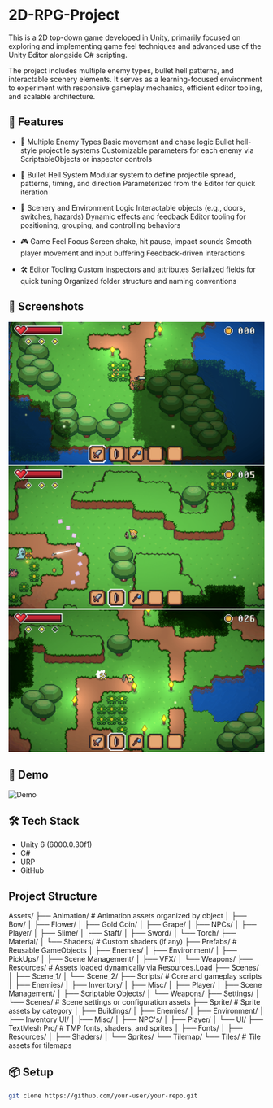 # 2D-RPG-Project

This is a 2D top-down game developed in Unity, primarily focused on exploring and implementing game feel techniques and advanced use of the Unity Editor alongside C# scripting.

The project includes multiple enemy types, bullet hell patterns, and interactable scenery elements. It serves as a learning-focused environment to experiment with responsive gameplay mechanics, efficient editor tooling, and scalable architecture.

## 🚀 Features
- 🔫 Multiple Enemy Types
        Basic movement and chase logic
        Bullet hell-style projectile systems
        Customizable parameters for each enemy via ScriptableObjects or inspector controls

- 🎇 Bullet Hell System
        Modular system to define projectile spread, patterns, timing, and direction
        Parameterized from the Editor for quick iteration

- 🧱 Scenery and Environment Logic
        Interactable objects (e.g., doors, switches, hazards)
        Dynamic effects and feedback
        Editor tooling for positioning, grouping, and controlling behaviors

- 🎮 Game Feel Focus
        Screen shake, hit pause, impact sounds
        Smooth player movement and input buffering
        Feedback-driven interactions

- 🛠️ Editor Tooling
        Custom inspectors and attributes
        Serialized fields for quick tuning
        Organized folder structure and naming conventions


## 📸 Screenshots

![Screenshot](ReadMeImages/1.png)
![Screenshot](ReadMeImages/2.png)
![Screenshot](ReadMeImages/3.png)

## 🎥 Demo

![Demo](ReadMeImages/teste1.gif)

## 🛠️ Tech Stack
- Unity 6 (6000.0.30f1)
- C#
- URP
- GitHub

## Project Structure

Assets/
├── Animation/                  # Animation assets organized by object
│   ├── Bow/
│   ├── Flower/
│   ├── Gold Coin/
│   ├── Grape/
│   ├── NPCs/
│   ├── Player/
│   ├── Slime/
│   ├── Staff/
│   ├── Sword/
│   └── Torch/
├── Material/
│   └── Shaders/               # Custom shaders (if any)
├── Prefabs/                   # Reusable GameObjects
│   ├── Enemies/
│   ├── Environment/
│   ├── PickUps/
│   ├── Scene Management/
│   ├── VFX/
│   └── Weapons/
├── Resources/                 # Assets loaded dynamically via Resources.Load
├── Scenes/
│   ├── Scene_1/
│   └── Scene_2/
├── Scripts/                   # Core and gameplay scripts
│   ├── Enemies/
│   ├── Inventory/
│   ├── Misc/
│   ├── Player/
│   ├── Scene Management/
│   ├── Scriptable Objects/
│   └── Weapons/
├── Settings/
│   └── Scenes/                # Scene settings or configuration assets
├── Sprite/                    # Sprite assets by category
│   ├── Buildings/
│   ├── Enemies/
│   ├── Environment/
│   ├── Inventory UI/
│   ├── Misc/
│   ├── NPC's/
│   ├── Player/
│   └── UI/
├── TextMesh Pro/              # TMP fonts, shaders, and sprites
│   ├── Fonts/
│   ├── Resources/
│   ├── Shaders/
│   └── Sprites/
└── Tilemap/
    └── Tiles/                 # Tile assets for tilemaps


## 📦 Setup

```bash
git clone https://github.com/your-user/your-repo.git
